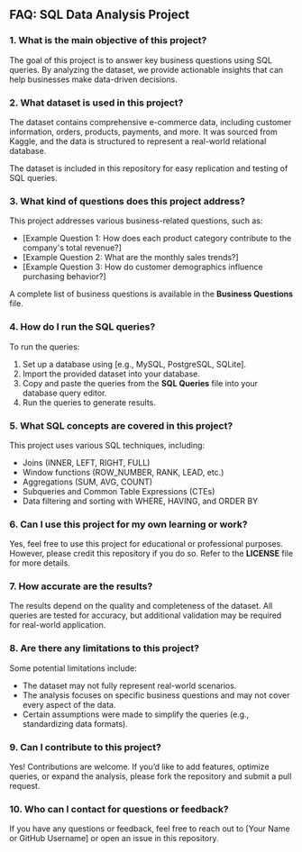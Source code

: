 ## FAQ: SQL Data Analysis Project

### 1. **What is the main objective of this project?**
The goal of this project is to answer key business questions using SQL queries. By analyzing the dataset, we provide actionable insights that can help businesses make data-driven decisions.

### 2. **What dataset is used in this project?**
The dataset contains comprehensive e-commerce data, including customer information, orders, products, payments, and more. It was sourced from Kaggle, and the data is structured to represent a real-world relational database.


The dataset is included in this repository for easy replication and testing of SQL queries.

### 3. **What kind of questions does this project address?**
This project addresses various business-related questions, such as:
   - [Example Question 1: How does each product category contribute to the company's total revenue?]
   - [Example Question 2: What are the monthly sales trends?]
   - [Example Question 3: How do customer demographics influence purchasing behavior?]

A complete list of business questions is available in the **Business Questions** file.

### 4. **How do I run the SQL queries?**
To run the queries:
1. Set up a database using [e.g., MySQL, PostgreSQL, SQLite].
2. Import the provided dataset into your database.
3. Copy and paste the queries from the **SQL Queries** file into your database query editor.
4. Run the queries to generate results.

### 5. **What SQL concepts are covered in this project?**
This project uses various SQL techniques, including:
   - Joins (INNER, LEFT, RIGHT, FULL)
   - Window functions (ROW_NUMBER, RANK, LEAD, etc.)
   - Aggregations (SUM, AVG, COUNT)
   - Subqueries and Common Table Expressions (CTEs)
   - Data filtering and sorting with WHERE, HAVING, and ORDER BY

### 6. **Can I use this project for my own learning or work?**
Yes, feel free to use this project for educational or professional purposes. However, please credit this repository if you do so. Refer to the **LICENSE** file for more details.

### 7. **How accurate are the results?**
The results depend on the quality and completeness of the dataset. All queries are tested for accuracy, but additional validation may be required for real-world application.

### 8. **Are there any limitations to this project?**
Some potential limitations include:
   - The dataset may not fully represent real-world scenarios.
   - The analysis focuses on specific business questions and may not cover every aspect of the data.
   - Certain assumptions were made to simplify the queries (e.g., standardizing data formats).

### 9. **Can I contribute to this project?**
Yes! Contributions are welcome. If you’d like to add features, optimize queries, or expand the analysis, please fork the repository and submit a pull request.

### 10. **Who can I contact for questions or feedback?**
If you have any questions or feedback, feel free to reach out to [Your Name or GitHub Username] or open an issue in this repository.

